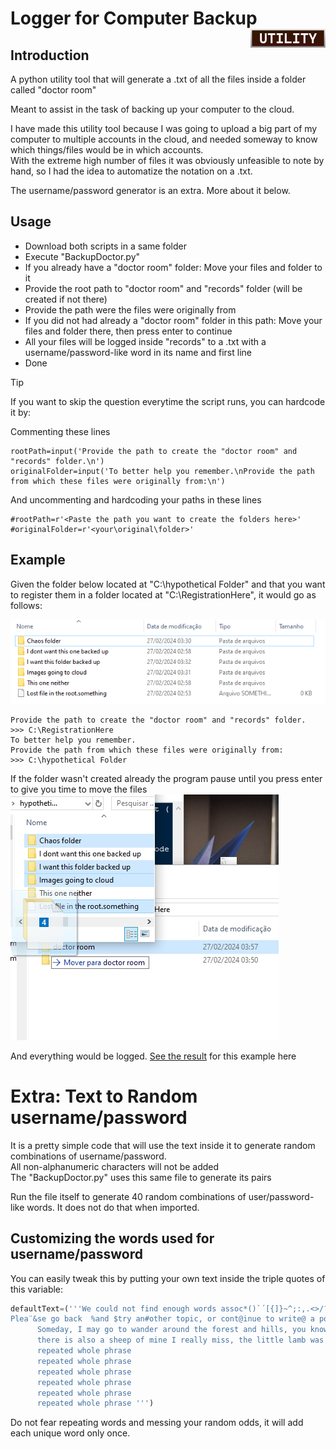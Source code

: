 <h1>
  Logger for Computer Backup
  <img src="../Assets/Utility_Badge.png" height=30 align="right">
</h1>

## Introduction
A python utility tool that will generate a .txt of all the files inside a folder called "doctor room"

Meant to assist in the task of backing up your computer to the cloud.

I have made this utility tool because I was going to upload a big part of my computer to multiple accounts in the cloud, and needed someway to know which things/files would be in which accounts.  
With the extreme high number of files it was obviously unfeasible to note by hand, so I had the idea to automatize the notation on a .txt.

The username/password generator is an extra. More about it below.

## Usage
- Download both scripts in a same folder
- Execute "BackupDoctor.py"
- If you already have a "doctor room" folder: Move your files and folder to it
- Provide the root path to "doctor room" and "records" folder (will be created if not there)
- Provide the path were the files were originally from
- If you did not had already a "doctor room" folder in this path: Move your files and folder there, then press enter to continue
- All your files will be logged inside "records" to a .txt with a username/password-like word in its name and first line
- Done

>[!TIP]
>If you want to skip the question everytime the script runs, you can hardcode it by:
>
>Commenting these lines
>```
>rootPath=input('Provide the path to create the "doctor room" and "records" folder.\n')
>originalFolder=input('To better help you remember.\nProvide the path from which these files were originally from:\n')
>```
>And uncommenting and hardcoding your paths in these lines
>```
>#rootPath=r'<Paste the path you want to create the folders here>'
>#originalFolder=r'<your\original\folder>'
>```

## Example
Given the folder below located at "C:\hypothetical Folder" and that you want to register them in a folder located at "C:\RegistrationHere", it would go as follows:

<img src="Demo/Backup Demonstration Example.png">

```
Provide the path to create the "doctor room" and "records" folder.
>>> C:\RegistrationHere
To better help you remember.
Provide the path from which these files were originally from:
>>> C:\hypothetical Folder
```
If the folder wasn't created already the program pause until you press enter to give you time to move the files
![](Demo/GoingToDoctor.jpg)

And everything would be logged. [See the result](Demo/RegistrationHere/records/thereWe31.txt) for this example here


# Extra: Text to Random username/password
It is a pretty simple code that will use the text inside it to generate random combinations of username/password.  
All non-alphanumeric characters will not be added  
The "BackupDoctor.py" uses this same file to generate its pairs

Run the file itself to generate 40 random combinations of user/password-like words. It does not do that when imported.

## Customizing the words used for username/password
You can easily tweak this by putting your own text inside the triple quotes of this variable:
```python
defaultText=('''We could not find enough words assoc*()`´[{]}~^;:,.<>/?°iated with Sheep, Sand, Lamb, Wolf.\n
Plea¨&se go back  %and $try an#other topic, or cont@inue to write@ a poem about missing.
      Someday, I may go to wander around the forest and hills, you know, just to get started on looking for these missing people,
      there is also a sheep of mine I really miss, the little lamb was eaten by the wolf
      repeated whole phrase 
      repeated whole phrase 
      repeated whole phrase 
      repeated whole phrase 
      repeated whole phrase 
      repeated whole phrase ''')
```
Do not fear repeating words and messing your random odds, it will add each unique word only once.

